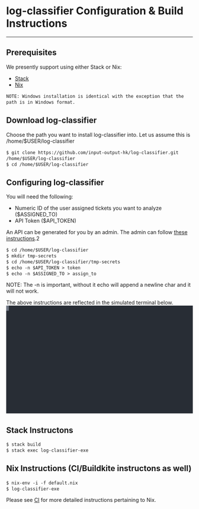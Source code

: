 # log-classifier Configuration & Build Instructions

---
## Prerequisites
We presently support using either Stack or Nix:
- [Stack](https://github.com/commercialhaskell/stack/blob/master/doc/install_and_upgrade.md)
- [Nix](https://nixos.org/nix/download.html)

```
NOTE: Windows installation is identical with the exception that the path is in Windows format.
```

## Download log-classifier

Choose the path you want to install log-classifier into.
Let us assume this is /home/$USER/log-classifier

```
$ git clone https://github.com/input-output-hk/log-classifier.git /home/$USER/log-classifier
$ cd /home/$USER/log-classifier
```

## Configuring log-classifier
You will need the following:
  - Numeric ID of the user assigned tickets you want to analyze ($ASSIGNED_TO)
  - API Token ($API_TOKEN)

An API can be generated for you by an admin. The admin can follow [these instructions](https://support.zendesk.com/hc/en-us/articles/226022787-Generating-a-new-API-token-).2
  
```
$ cd /home/$USER/log-classifier
$ mkdir tmp-secrets
$ cd /home/$USER/log-classifier/tmp-secrets
$ echo -n $API_TOKEN > token
$ echo -n $ASSIGNED_TO > assign_to
```

NOTE: The -n is important, without it echo will append a newline char and it will not work.

The above instructions are reflected in the simulated terminal below.
![Terminal Example](./log-classifier.svg)

## Stack Instructons
```
$ stack build
$ stack exec log-classifier-exe
```

## Nix Instructions (CI/Buildkite instructons as well)

```
$ nix-env -i -f default.nix 
$ log-classifier-exe
```

Please see [CI](CI.md) for more detailed instructions pertaining to Nix.

